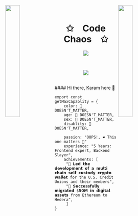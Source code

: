 <img align="left" src="https://user-images.githubusercontent.com/65187002/144930161-2f783401-8d27-4fdf-a2f7-cc0ba32f1f1f.gif" width="30%" style="display:inline;"><img align="right" src="https://user-images.githubusercontent.com/65187002/144930161-2f783401-8d27-4fdf-a2f7-cc0ba32f1f1f.gif" width="30%" style="display:inline;">
<br>
<p align="center">
    <h1 align="center">✩&emsp;Code Chaos&emsp;✩</h1>
</p>

<p align="center">
    <img src="https://readme-typing-svg.herokuapp.com/?lines=Guess who am I?;Welcome+to+my+profile!;Have+a+look+around!&font=Fira%20Code&color=%23D62F79&center=true&width=280&height=50">
</p>
<br>
<p align="center">
    <img src="https://readme-typing-svg.herokuapp.com/?lines=Production Crasher;My_nickname?&font=Fira%20Code&color=%23D62F79&center=true&width=280&height=50">
</p>
<br>
####  Hi there, Karam here 👋

```
export const getMaxCapablity = {
    color: 🚨 DOESN'T_MATTER,
    age: 🚨 DOESN'T_MATTER,
    sex: 🚨 DOESN'T_MATTER,
    disablity: 🚨 DOESN'T_MATTER,

    passion: "OOPS!, ❤️ This one matters 🧠"
    experience: "5 Years: Frontend expert, Backend Slayer",
    achievements: [
     "🚀 𝗟𝗲𝗱 𝘁𝗵𝗲 𝗱𝗲𝘃𝗲𝗹𝗼𝗽𝗺𝗲𝗻𝘁 𝗼𝗳 𝗮 𝗺𝘂𝗹𝘁𝗶 𝗰𝗵𝗮𝗶𝗻 𝘀𝗲𝗹𝗳 𝗰𝘂𝘀𝘁𝗼𝗱𝘆 𝗰𝗿𝘆𝗽𝘁𝗼 𝘄𝗮𝗹𝗹𝗲𝘁 for the U.S. Credit Unions and their members",
     "🚀 𝗦𝘂𝗰𝗰𝗲𝘀𝘀𝗳𝘂𝗹𝗹𝘆 𝗺𝗶𝗴𝗿𝗮𝘁𝗲𝗱 $𝟱𝟬𝗠 𝗶𝗻 𝗱𝗶𝗴𝗶𝘁𝗮𝗹 𝗮𝘀𝘀𝗲𝘁𝘀 from Ethereum to Hedera",
     ]
}
```
